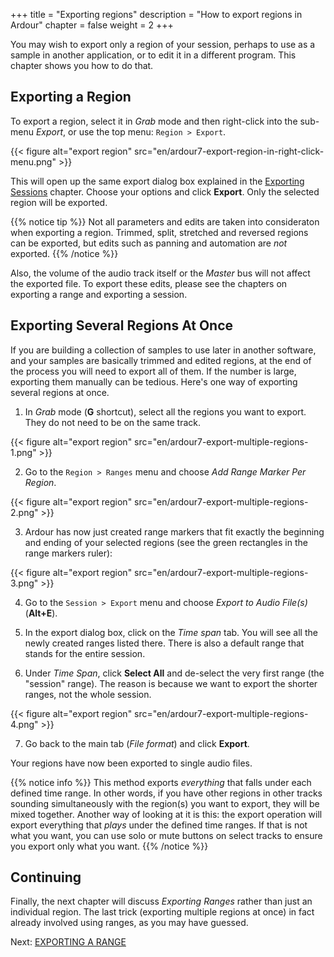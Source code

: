 +++
title = "Exporting regions"
description = "How to export regions in Ardour"
chapter = false
weight = 2
+++

You may wish to export only a region of your session, perhaps to use as a
sample in another application, or to edit it in a different program. This
chapter shows you how to do that.

## Exporting a Region

To export a region, select it in _Grab_ mode and then right-click into the
sub-menu _Export_, or use the top menu: `Region > Export`.

{{< figure alt="export region" src="en/ardour7-export-region-in-right-click-menu.png" >}}

This will open up the same export dialog box explained in the
[Exporting Sessions](../exporting-a-session) chapter. Choose your options and
click **Export**. Only the selected region will be exported.

{{% notice tip %}}
Not all parameters and edits are taken into consideraton when exporting a
region. Trimmed, split, stretched and reversed regions can be exported, but
edits such as panning and automation are _not_ exported.
{{% /notice %}}

Also, the volume of the audio track itself or the _Master_ bus will not affect
the exported file. To export these edits, please see the chapters on exporting
a range and exporting a session.

## Exporting Several Regions At Once

If you are building a collection of samples to use later in another software,
and your samples are basically trimmed and edited regions, at the end of the
process you will need to export all of them. If the number is large, exporting
them manually can be tedious. Here's one way of exporting several regions at
once.

1. In _Grab_ mode (**G** shortcut), select all the regions you want to export.
They do not need to be on the same track.

{{< figure alt="export region" src="en/ardour7-export-multiple-regions-1.png" >}}

2. Go to the `Region > Ranges` menu and choose _Add Range Marker Per Region_.

{{< figure alt="export region" src="en/ardour7-export-multiple-regions-2.png" >}}

3. Ardour has now just created range markers that fit exactly the beginning and
ending of your selected regions (see the green rectangles in the range markers
ruler):

{{< figure alt="export region" src="en/ardour7-export-multiple-regions-3.png" >}}

4. Go to the `Session > Export` menu and choose _Export to Audio File(s)_
(**Alt+E**).

5. In the export dialog box, click on the _Time span_ tab. You will see all the
newly created ranges listed there. There is also a default range that stands for
the entire session. 

6. Under _Time Span_, click **Select All** and de-select the very first range
(the "session" range). The reason is because we want to export the shorter
ranges, not the whole session.

{{< figure alt="export region" src="en/ardour7-export-multiple-regions-4.png" >}}

7. Go back to the main tab (_File format_) and click **Export**.

Your regions have now been exported to single audio files.

{{% notice info %}} This method exports *everything* that falls under each
defined time range. In other words, if you have other regions in other tracks
sounding simultaneously with the region(s) you want to export, they will be
mixed together. Another way of looking at it is this: the export operation will
export everything that *plays* under the defined time ranges. If that is not
what you want, you can use solo or mute buttons on select tracks to ensure you
export only what you want. {{% /notice %}}

## Continuing

Finally, the next chapter will discuss _Exporting Ranges_ rather than just an
individual region. The last trick (exporting multiple regions at once) in fact
already involved using ranges, as you may have guessed.

Next: [EXPORTING A RANGE](../exporting-a-range)
